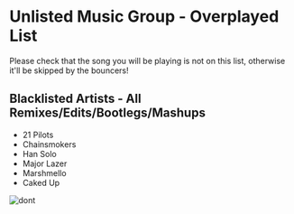 Unlisted Music Group - Overplayed List
======

Please check that the song you will be playing is not on this list, otherwise it'll be skipped by the bouncers!

## Blacklisted Artists - All Remixes/Edits/Bootlegs/Mashups 
* 21 Pilots
* Chainsmokers
* Han Solo
* Major Lazer
* Marshmello
* Caked Up

![dont](http://www.reactiongifs.com/r/2013/07/dont-try-it.gif)
